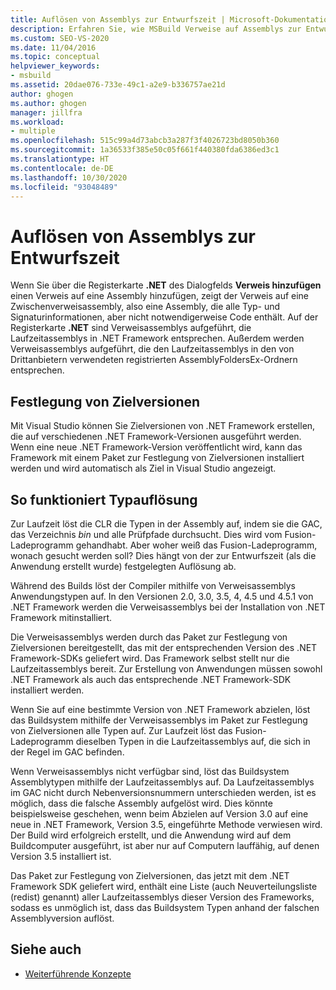```yaml
---
title: Auflösen von Assemblys zur Entwurfszeit | Microsoft-Dokumentation
description: Erfahren Sie, wie MSBuild Verweise auf Assemblys zur Entwurfszeit mithilfe von Referenzassemblys im Zielpaket auflöst.
ms.custom: SEO-VS-2020
ms.date: 11/04/2016
ms.topic: conceptual
helpviewer_keywords:
- msbuild
ms.assetid: 20dae076-733e-49c1-a2e9-b336757ae21d
author: ghogen
ms.author: ghogen
manager: jillfra
ms.workload:
- multiple
ms.openlocfilehash: 515c99a4d73abcb3a287f3f4026723bd8050b360
ms.sourcegitcommit: 1a36533f385e50c05f661f440380fda6386ed3c1
ms.translationtype: HT
ms.contentlocale: de-DE
ms.lasthandoff: 10/30/2020
ms.locfileid: "93048489"
---
```

# <a name="resolve-assemblies-at-design-time"></a>Auflösen von Assemblys zur Entwurfszeit

Wenn Sie über die Registerkarte **.NET** des Dialogfelds **Verweis hinzufügen** einen Verweis auf eine Assembly hinzufügen, zeigt der Verweis auf eine Zwischenverweisassembly, also eine Assembly, die alle Typ- und Signaturinformationen, aber nicht notwendigerweise Code enthält. Auf der Registerkarte **.NET** sind Verweisassemblys aufgeführt, die Laufzeitassemblys in .NET Framework entsprechen. Außerdem werden Verweisassemblys aufgeführt, die den Laufzeitassemblys in den von Drittanbietern verwendeten registrierten AssemblyFoldersEx-Ordnern entsprechen.

## <a name="multi-targeting"></a>Festlegung von Zielversionen

 Mit Visual Studio können Sie Zielversionen von .NET Framework erstellen, die auf verschiedenen .NET Framework-Versionen ausgeführt werden. Wenn eine neue .NET Framework-Version veröffentlicht wird, kann das Framework mit einem Paket zur Festlegung von Zielversionen installiert werden und wird automatisch als Ziel in Visual Studio angezeigt.

## <a name="how-type-resolution-works"></a>So funktioniert Typauflösung

 Zur Laufzeit löst die CLR die Typen in der Assembly auf, indem sie die GAC, das Verzeichnis *bin* und alle Prüfpfade durchsucht. Dies wird vom Fusion-Ladeprogramm gehandhabt. Aber woher weiß das Fusion-Ladeprogramm, wonach gesucht werden soll? Dies hängt von der zur Entwurfszeit (als die Anwendung erstellt wurde) festgelegten Auflösung ab.

 Während des Builds löst der Compiler mithilfe von Verweisassemblys Anwendungstypen auf. In den Versionen 2.0, 3.0, 3.5, 4, 4.5 und 4.5.1 von .NET Framework werden die Verweisassemblys bei der Installation von .NET Framework mitinstalliert.

 Die Verweisassemblys werden durch das Paket zur Festlegung von Zielversionen bereitgestellt, das mit der entsprechenden Version des .NET Framework-SDKs geliefert wird. Das Framework selbst stellt nur die Laufzeitassemblys bereit. Zur Erstellung von Anwendungen müssen sowohl .NET Framework als auch das entsprechende .NET Framework-SDK installiert werden.

 Wenn Sie auf eine bestimmte Version von .NET Framework abzielen, löst das Buildsystem mithilfe der Verweisassemblys im Paket zur Festlegung von Zielversionen alle Typen auf. Zur Laufzeit löst das Fusion-Ladeprogramm dieselben Typen in die Laufzeitassemblys auf, die sich in der Regel im GAC befinden.

 Wenn Verweisassemblys nicht verfügbar sind, löst das Buildsystem Assemblytypen mithilfe der Laufzeitassemblys auf. Da Laufzeitassemblys im GAC nicht durch Nebenversionsnummern unterschieden werden, ist es möglich, dass die falsche Assembly aufgelöst wird. Dies könnte beispielsweise geschehen, wenn beim Abzielen auf Version 3.0 auf eine neue in .NET Framework, Version 3.5, eingeführte Methode verwiesen wird. Der Build wird erfolgreich erstellt, und die Anwendung wird auf dem Buildcomputer ausgeführt, ist aber nur auf Computern lauffähig, auf denen Version 3.5 installiert ist.

 Das Paket zur Festlegung von Zielversionen, das jetzt mit dem .NET Framework SDK geliefert wird, enthält eine Liste (auch Neuverteilungsliste (redist) genannt) aller Laufzeitassemblys dieser Version des Frameworks, sodass es unmöglich ist, dass das Buildsystem Typen anhand der falschen Assemblyversion auflöst.

## <a name="see-also"></a>Siehe auch
- [Weiterführende Konzepte](../msbuild/msbuild-advanced-concepts.md)
